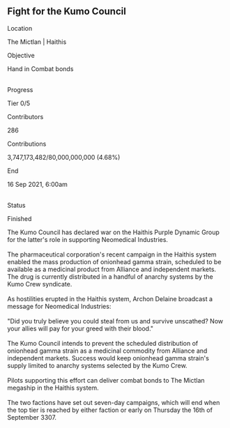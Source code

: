 ## Fight for the Kumo Council

Location

The Mictlan \| Haithis

Objective

Hand in Combat bonds

\
Progress

Tier 0/5

Contributors

286

Contributions

3,747,173,482/80,000,000,000 (4.68%)

End

16 Sep 2021, 6:00am

\
Status

Finished

The Kumo Council has declared war on the Haithis Purple Dynamic Group
for the latter\'s role in supporting Neomedical Industries.\
\
The pharmaceutical corporation\'s recent campaign in the Haithis system
enabled the mass production of onionhead gamma strain, scheduled to be
available as a medicinal product from Alliance and independent markets.
The drug is currently distributed in a handful of anarchy systems by the
Kumo Crew syndicate.\
\
As hostilities erupted in the Haithis system, Archon Delaine broadcast a
message for Neomedical Industries:\
\
\"Did you truly believe you could steal from us and survive unscathed?
Now your allies will pay for your greed with their blood.\"\
\
The Kumo Council intends to prevent the scheduled distribution of
onionhead gamma strain as a medicinal commodity from Alliance and
independent markets. Success would keep onionhead gamma strain\'s supply
limited to anarchy systems selected by the Kumo Crew.\
\
Pilots supporting this effort can deliver combat bonds to The Mictlan
megaship in the Haithis system.\
\
The two factions have set out seven-day campaigns, which will end when
the top tier is reached by either faction or early on Thursday the 16th
of September 3307.
